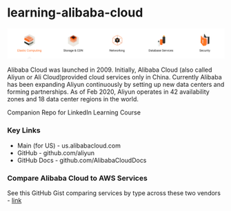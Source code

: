 # learning-alibaba-cloud

![Alibaba Cloud Service Types](https://github.com/lynnlangit/learning-alibaba-cloud/blob/master/images/services.png)

Alibaba Cloud was launched in 2009. Initially, Alibaba Cloud (also called Aliyun or Ali Cloud)provided cloud services only in China. Currently Alibaba has been expanding Aliyun continuously by setting up new data centers and forming partnerships.  As of Feb 2020, Aliyun operates in 42 availability zones and 18 data center regions in the world. 

Companion Repo for LinkedIn Learning Course

### Key Links
- Main (for US) - us.alibabacloud.com
- GitHub - github.com/aliyun
- GitHub Docs - github.com/AlibabaCloudDocs

### Compare Alibaba Cloud to AWS Services

See this GitHub Gist comparing services by type across these two vendors - [link](https://gist.github.com/lynnlangit/d820bc54f6e97839e9f6a6ea66863e2d)
